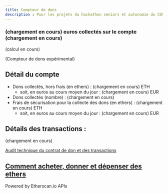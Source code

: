 ```yaml
---
title: Compteur de dons
description : Pour les projets du hackathon seniors et autonomie du CD92
---
```

### <span class="collected_sum_eur">(chargement en cours)</span> euros collectés sur le compte <span id="account_address">(chargement en cours)</span>
<div id="account_qr_code">(calcul en cours)</div>

(Compteur de dons expérimental)

## Détail du compte

* Dons collectés, hors frais (en ethers) : <span id="collected_sum">(chargement en cours)</span> ETH
    * soit, en euros au cours moyen du jour : <span class="collected_sum_eur">(chargement en cours)</span> EUR
* Dons collectés (nombre) : <span id="collected_count">(chargement en cours)</span>
* Frais de sécurisation pour la collecte des dons (en ethers) : <span id="collection_fees_sum">(chargement en cours)</span> ETH
    * soit, en euros au cours moyen du jour : <span id="collection_fees_sum_eur">(chargement en cours)</span> EUR

## Détails des transactions :

<div id="transactions"> (chargement en cours) </div>

[Audit technique du contrat de don et des transactions](https://etherscan.io/address/0xd972634e4a036d91d0d4a35ef4927b63ac0fa7f4)

## [Comment acheter, donner et dépenser des ethers](2018-06-21_ethers_comment_acheter_donner_et_depenser.pdf)

Powered by Etherscan.io APIs

<script src="https://code.jquery.com/jquery-3.3.1.min.js"></script>
<script src="https://cdn.jsdelivr.net/npm/jquery-qrcode2@1.0.0/dist/jquery-qrcode.min.js"></script>
<script defer src="js/counter.js"></script>
